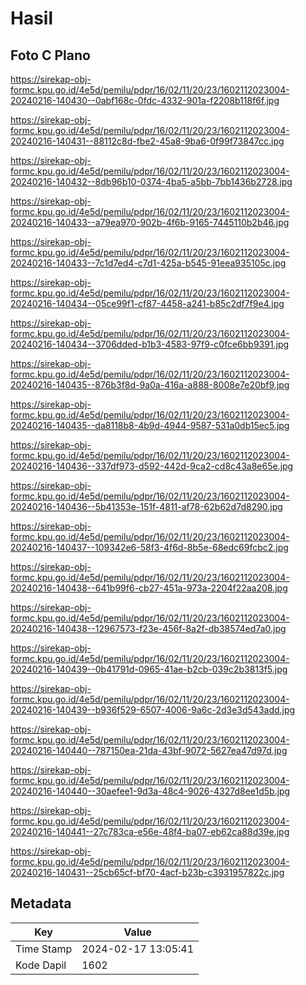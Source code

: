 # Hasil

## Foto C Plano

https://sirekap-obj-formc.kpu.go.id/4e5d/pemilu/pdpr/16/02/11/20/23/1602112023004-20240216-140430--0abf168c-0fdc-4332-901a-f2208b118f6f.jpg

https://sirekap-obj-formc.kpu.go.id/4e5d/pemilu/pdpr/16/02/11/20/23/1602112023004-20240216-140431--88112c8d-fbe2-45a8-9ba6-0f99f73847cc.jpg

https://sirekap-obj-formc.kpu.go.id/4e5d/pemilu/pdpr/16/02/11/20/23/1602112023004-20240216-140432--8db96b10-0374-4ba5-a5bb-7bb1436b2728.jpg

https://sirekap-obj-formc.kpu.go.id/4e5d/pemilu/pdpr/16/02/11/20/23/1602112023004-20240216-140433--a79ea970-902b-4f6b-9165-7445110b2b46.jpg

https://sirekap-obj-formc.kpu.go.id/4e5d/pemilu/pdpr/16/02/11/20/23/1602112023004-20240216-140433--7c1d7ed4-c7d1-425a-b545-91eea935105c.jpg

https://sirekap-obj-formc.kpu.go.id/4e5d/pemilu/pdpr/16/02/11/20/23/1602112023004-20240216-140434--05ce99f1-cf87-4458-a241-b85c2df7f9e4.jpg

https://sirekap-obj-formc.kpu.go.id/4e5d/pemilu/pdpr/16/02/11/20/23/1602112023004-20240216-140434--3706dded-b1b3-4583-97f9-c0fce6bb9391.jpg

https://sirekap-obj-formc.kpu.go.id/4e5d/pemilu/pdpr/16/02/11/20/23/1602112023004-20240216-140435--876b3f8d-9a0a-416a-a888-8008e7e20bf9.jpg

https://sirekap-obj-formc.kpu.go.id/4e5d/pemilu/pdpr/16/02/11/20/23/1602112023004-20240216-140435--da8118b8-4b9d-4944-9587-531a0db15ec5.jpg

https://sirekap-obj-formc.kpu.go.id/4e5d/pemilu/pdpr/16/02/11/20/23/1602112023004-20240216-140436--337df973-d592-442d-9ca2-cd8c43a8e65e.jpg

https://sirekap-obj-formc.kpu.go.id/4e5d/pemilu/pdpr/16/02/11/20/23/1602112023004-20240216-140436--5b41353e-151f-4811-af78-62b62d7d8290.jpg

https://sirekap-obj-formc.kpu.go.id/4e5d/pemilu/pdpr/16/02/11/20/23/1602112023004-20240216-140437--109342e6-58f3-4f6d-8b5e-68edc69fcbc2.jpg

https://sirekap-obj-formc.kpu.go.id/4e5d/pemilu/pdpr/16/02/11/20/23/1602112023004-20240216-140438--641b99f6-cb27-451a-973a-2204f22aa208.jpg

https://sirekap-obj-formc.kpu.go.id/4e5d/pemilu/pdpr/16/02/11/20/23/1602112023004-20240216-140438--12967573-f23e-456f-8a2f-db38574ed7a0.jpg

https://sirekap-obj-formc.kpu.go.id/4e5d/pemilu/pdpr/16/02/11/20/23/1602112023004-20240216-140439--0b41791d-0965-41ae-b2cb-039c2b3813f5.jpg

https://sirekap-obj-formc.kpu.go.id/4e5d/pemilu/pdpr/16/02/11/20/23/1602112023004-20240216-140439--b936f529-6507-4006-9a6c-2d3e3d543add.jpg

https://sirekap-obj-formc.kpu.go.id/4e5d/pemilu/pdpr/16/02/11/20/23/1602112023004-20240216-140440--787150ea-21da-43bf-9072-5627ea47d97d.jpg

https://sirekap-obj-formc.kpu.go.id/4e5d/pemilu/pdpr/16/02/11/20/23/1602112023004-20240216-140440--30aefee1-9d3a-48c4-9026-4327d8ee1d5b.jpg

https://sirekap-obj-formc.kpu.go.id/4e5d/pemilu/pdpr/16/02/11/20/23/1602112023004-20240216-140441--27c783ca-e56e-48f4-ba07-eb62ca88d39e.jpg

https://sirekap-obj-formc.kpu.go.id/4e5d/pemilu/pdpr/16/02/11/20/23/1602112023004-20240216-140431--25cb65cf-bf70-4acf-b23b-c3931957822c.jpg


## Metadata

| Key        | Value               |
| ---------- | ------------------- |
| Time Stamp | 2024-02-17 13:05:41 |
| Kode Dapil | 1602                |



